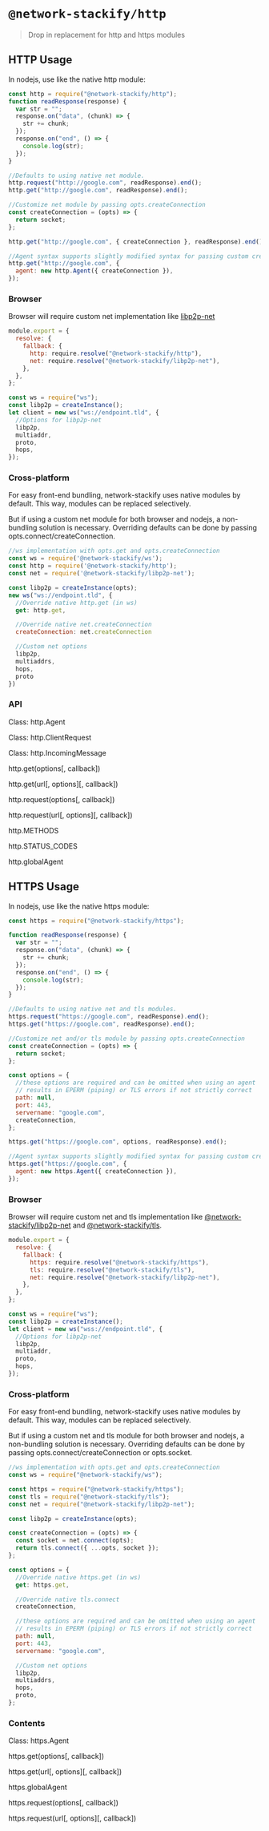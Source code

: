 # `@network-stackify/http`

> Drop in replacement for http and https modules

## HTTP Usage

In nodejs, use like the native http module:

```js
const http = require("@network-stackify/http");
function readResponse(response) {
  var str = "";
  response.on("data", (chunk) => {
    str += chunk;
  });
  response.on("end", () => {
    console.log(str);
  });
}

//Defaults to using native net module.
http.request("http://google.com", readResponse).end();
http.get("http://google.com", readResponse).end();

//Customize net module by passing opts.createConnection
const createConnection = (opts) => {
  return socket;
};

http.get("http://google.com", { createConnection }, readResponse).end();

//Agent syntax supports slightly modified syntax for passing custom createConnection
http.get("http://google.com", {
  agent: new http.Agent({ createConnection }),
});
```

### Browser

Browser will require custom net implementation like [libp2p-net](https://github.com/sahidmiller/network-stackify/tree/master/packages/libp2p-net)

```js
module.export = {
  resolve: {
    fallback: {
      http: require.resolve("@network-stackify/http"),
      net: require.resolve("@network-stackify/libp2p-net"),
    },
  },
};
```

```js
const ws = require("ws");
const libp2p = createInstance();
let client = new ws("ws://endpoint.tld", {
  //Options for libp2p-net
  libp2p,
  multiaddr,
  proto,
  hops,
});
```

### Cross-platform

For easy front-end bundling, network-stackify uses native modules by default. This way, modules can be replaced selectively.

But if using a custom net module for both browser and nodejs, a non-bundling solution is necessary. Overriding defaults can be done by passing opts.connect/createConnection.

```js
//ws implementation with opts.get and opts.createConnection
const ws = require('@network-stackify/ws');
const http = require('@network-stackify/http');
const net = require('@network-stackify/libp2p-net');

const libp2p = createInstance(opts);
new ws("ws://endpoint.tld", {
  //Override native http.get (in ws)
  get: http.get,

  //Override native net.createConnection
  createConnection: net.createConnection

  //Custom net options
  libp2p,
  multiaddrs,
  hops,
  proto
})
```

### API

Class: http.Agent

Class: http.ClientRequest

Class: http.IncomingMessage

http.get(options[, callback])

http.get(url[, options][, callback])

http.request(options[, callback])

http.request(url[, options][, callback])

http.METHODS

http.STATUS_CODES

http.globalAgent

## HTTPS Usage

In nodejs, use like the native https module:

```js
const https = require("@network-stackify/https");

function readResponse(response) {
  var str = "";
  response.on("data", (chunk) => {
    str += chunk;
  });
  response.on("end", () => {
    console.log(str);
  });
}

//Defaults to using native net and tls modules.
https.request("https://google.com", readResponse).end();
https.get("https://google.com", readResponse).end();

//Customize net and/or tls module by passing opts.createConnection
const createConnection = (opts) => {
  return socket;
};

const options = {
  //these options are required and can be omitted when using an agent
  // results in EPERM (piping) or TLS errors if not strictly correct
  path: null,
  port: 443,
  servername: "google.com",
  createConnection,
};

https.get("https://google.com", options, readResponse).end();

//Agent syntax supports slightly modified syntax for passing custom createConnection
https.get("https://google.com", {
  agent: new https.Agent({ createConnection }),
});
```

### Browser

Browser will require custom net and tls implementation like [@network-stackify/libp2p-net](https://github.com/sahidmiller/network-stackify/tree/master/packages/libp2p-net) and [@network-stackify/tls](https://github.com/sahidmiller/network-stackify/tree/master/packages/tls).

```js
module.export = {
  resolve: {
    fallback: {
      https: require.resolve("@network-stackify/https"),
      tls: require.resolve("@network-stackify/tls"),
      net: require.resolve("@network-stackify/libp2p-net"),
    },
  },
};
```

```js
const ws = require("ws");
const libp2p = createInstance();
let client = new ws("wss://endpoint.tld", {
  //Options for libp2p-net
  libp2p,
  multiaddr,
  proto,
  hops,
});
```

### Cross-platform

For easy front-end bundling, network-stackify uses native modules by default. This way, modules can be replaced selectively.

But if using a custom net and tls module for both browser and nodejs, a non-bundling solution is necessary. Overriding defaults can be done by passing opts.connect/createConnection or opts.socket.

```js
//ws implementation with opts.get and opts.createConnection
const ws = require("@network-stackify/ws");

const https = require("@network-stackify/https");
const tls = require("@network-stackify/tls");
const net = require("@network-stackify/libp2p-net");

const libp2p = createInstance(opts);

const createConnection = (opts) => {
  const socket = net.connect(opts);
  return tls.connect({ ...opts, socket });
};

const options = {
  //Override native https.get (in ws)
  get: https.get,

  //Override native tls.connect
  createConnection,

  //these options are required and can be omitted when using an agent
  // results in EPERM (piping) or TLS errors if not strictly correct
  path: null,
  port: 443,
  servername: "google.com",

  //Custom net options
  libp2p,
  multiaddrs,
  hops,
  proto,
};
```

### Contents

Class: https.Agent

https.get(options[, callback])

https.get(url[, options][, callback])

https.globalAgent

https.request(options[, callback])

https.request(url[, options][, callback])
